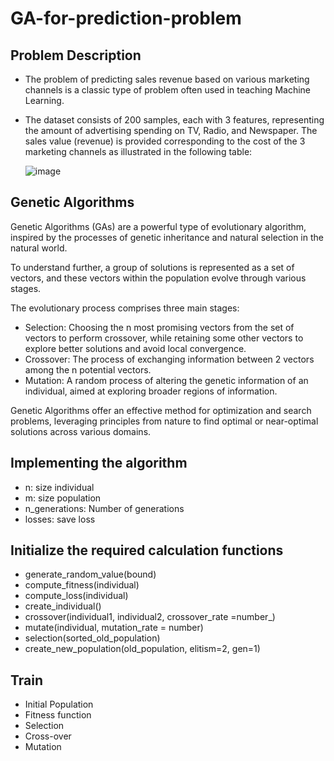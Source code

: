 # GA-for-prediction-problem
##  Problem Description
- The problem of predicting sales revenue based on various marketing channels is a classic type of problem often used in teaching Machine Learning.
- The dataset consists of 200 samples, each with 3 features, representing the amount of advertising spending on TV, Radio, and Newspaper. The sales value (revenue) is provided corresponding to the cost of the 3 marketing channels as illustrated in the following table:


   ![image](https://github.com/Thien-mathematics/GA-for-prediction-problem/assets/116644640/86211e08-182f-4cc6-a958-347cf60d71ae)

## Genetic Algorithms

Genetic Algorithms (GAs) are a powerful type of evolutionary algorithm, inspired by the processes of genetic inheritance and natural selection in the natural world.

To understand further, a group of solutions is represented as a set of vectors, and these vectors within the population evolve through various stages.

The evolutionary process comprises three main stages:

-  Selection: Choosing the n most promising vectors from the set of vectors to perform crossover, while retaining some other vectors to explore better solutions and avoid local convergence.
-  Crossover: The process of exchanging information between 2 vectors among the n potential vectors.
-  Mutation: A random process of altering the genetic information of an individual, aimed at exploring broader regions of information.

Genetic Algorithms offer an effective method for optimization and search problems, leveraging principles from nature to find optimal or near-optimal solutions across various domains.

## Implementing the algorithm
- n: size individual
- m: size population
- n_generations: Number of generations
- losses: save loss

## Initialize the required calculation functions
- generate_random_value(bound)
- compute_fitness(individual)
- compute_loss(individual)
- create_individual()
- crossover(individual1, individual2, crossover_rate =number_)
- mutate(individual, mutation_rate = number)
- selection(sorted_old_population)
- create_new_population(old_population, elitism=2, gen=1)

## Train
- Initial Population
- Fitness function
- Selection
- Cross-over
- Mutation

